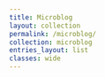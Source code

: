 ```yaml
---
title: Microblog
layout: collection
permalink: /microblog/
collection: microblog
entries_layout: list
classes: wide
---
```

